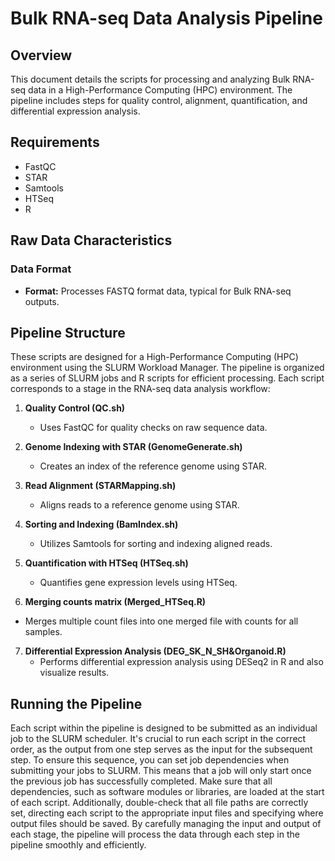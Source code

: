 
# Bulk RNA-seq Data Analysis Pipeline

## Overview

This document details the scripts for processing and analyzing Bulk RNA-seq data in a High-Performance Computing (HPC) environment. The pipeline includes steps for quality control, alignment, quantification, and differential expression analysis.

## Requirements

- FastQC
- STAR
- Samtools
- HTSeq
- R 

## Raw Data Characteristics

### Data Format

- **Format:** Processes FASTQ format data, typical for Bulk RNA-seq outputs.

## Pipeline Structure

These scripts are designed for a High-Performance Computing (HPC) environment using the SLURM Workload Manager. The pipeline is organized as a series of SLURM jobs and R scripts for efficient processing. Each script corresponds to a stage in the RNA-seq data analysis workflow:


1. **Quality Control (QC.sh)**
   - Uses FastQC for quality checks on raw sequence data.
   
2. **Genome Indexing with STAR (GenomeGenerate.sh)**
   - Creates an index of the reference genome using STAR.

3. **Read Alignment (STARMapping.sh)**
   - Aligns reads to a reference genome using STAR.

4. **Sorting and Indexing (BamIndex.sh)**
   - Utilizes Samtools for sorting and indexing aligned reads.

5. **Quantification with HTSeq (HTSeq.sh)**
   - Quantifies gene expression levels using HTSeq.

6. **Merging counts matrix (Merged_HTSeq.R)**
  - Merges multiple count files into one merged file with counts for all samples.

7. **Differential Expression Analysis (DEG_SK_N_SH&Organoid.R)**
   - Performs differential expression analysis using DESeq2 in R and also visualize  results.


## Running the Pipeline

Each script within the pipeline is designed to be submitted as an individual job to the SLURM scheduler. It's crucial to run each script in the correct order, as the output from one step serves as the input for the subsequent step. To ensure this sequence, you can set job dependencies when submitting your jobs to SLURM. This means that a job will only start once the previous job has successfully completed.
Make sure that all dependencies, such as software modules or libraries, are loaded at the start of each script. Additionally, double-check that all file paths are correctly set, directing each script to the appropriate input files and specifying where output files should be saved. By carefully managing the input and output of each stage, the pipeline will process the data through each step in the pipeline smoothly and efficiently.



